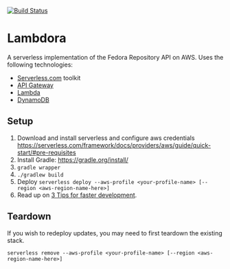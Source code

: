 [![Build Status](https://travis-ci.com/duraspace/lambdora.svg?token=1aN7YscbAr4UyMcKVQzg&branch=master)](https://travis-ci.com/duraspace/lambdora)

# Lambdora
A serverless implementation of the Fedora Repository API on AWS. Uses the following technologies:
* [Serverless.com](https://serverless.com/) toolkit
* [API Gateway](https://aws.amazon.com/api-gateway/)
* [Lambda](https://aws.amazon.com/lambda/)
* [DynamoDB](https://aws.amazon.com/dynamodb/)

## Setup
1. Download and install serverless and configure aws credentials
   https://serverless.com/framework/docs/providers/aws/guide/quick-start/#pre-requisites
1. Install Gradle: https://gradle.org/install/
1. ``gradle wrapper``
1. ``./gradlew build``
1. Deploy 
   ``serverless deploy --aws-profile <your-profile-name> [--region <aws-region-name-here>]``
1. Read up on [3 Tips for faster development](https://serverless.com/blog/quick-tips-for-faster-serverless-development/).

## Teardown

If you wish to redeploy updates, you may need to first teardown the existing stack. 
```
serverless remove --aws-profile <your-profile-name> [--region <aws-region-name-here>]
```
